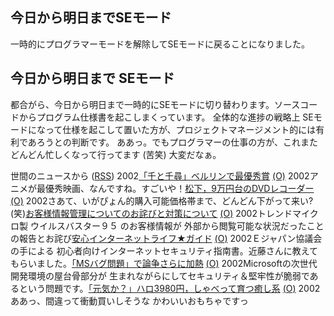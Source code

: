 ## 今日から明日までSEモード

一時的にプログラマーモードを解除してSEモードに戻ることになりました。






## 今日から明日まで SEモード


都合がら、今日から明日まで一時的にSEモードに切り替わります。ソースコードからプログラム仕様書を起こしまくっています。
全体的な進捗の戦略上 SEモードになって仕様を起こして置いた方が、プロジェクトマネージメント的には有利であろうとの判断です。
ああっ。でもプログラマーの仕事の方が、これまたどんどん忙しくなって行ってます (苦笑)
大変だなぁ。



世間のニュースから ([RSS](ig020218-news.xml)) 2002[「千と千尋」ベルリンで最優秀賞](http://www.nhk.or.jp/news/2002/02/18/grri84000000aaui.html) [(O)](http://www.nhk.or.jp/news/2002/02/18/grri84000000aaui.html) 2002アニメが最優秀映画、なんですね。すごいや！[松下，9万円台のDVDレコーダー](http://www.zdnet.co.jp/news/bursts/0202/15/12.html) [(O)](http://www.zdnet.co.jp/news/bursts/0202/15/12.html) 2002さあて、いがぴょん的購入可能価格帯まで、どんどん下がって来い? (笑)[お客様情報管理についてのお詫びと対策について](http://www.trendmicro.co.jp/company/news/2002/news020215.asp) [(O)](http://www.trendmicro.co.jp/company/news/2002/news020215.asp) 2002トレンドマイクロ製 ウイルスバスター９５ のお客様情報が 外部から閲覧可能な状況だったことの報告とお詫び[安心インターネットライフ★ガイド](http://www.ejf.gr.jp/guide_mokuji.htm) [(O)](http://www.ejf.gr.jp/guide_mokuji.htm) 2002Ｅジャパン協議会の手による 初心者向けインターネットセキュリティ指南書。近藤さんに教えてもらいました。[「MSバグ問題」で論争さらに加熱](http://www.zdnet.co.jp/news/0202/16/b_0215_02.html) [(O)](http://www.zdnet.co.jp/news/0202/16/b_0215_02.html) 2002Microsoftの次世代開発環境の屋台骨部分が 生まれながらにしてセキュリティ＆堅牢性が脆弱であるという問題です。[「元気か？」ハロ3980円，しゃべって育つ癒し系](http://www.zdnet.co.jp/news/bursts/0202/15/02.html) [(O)](http://www.zdnet.co.jp/news/bursts/0202/15/02.html) 2002ああっ、間違って衝動買いしそうな かわいいおもちゃですっ